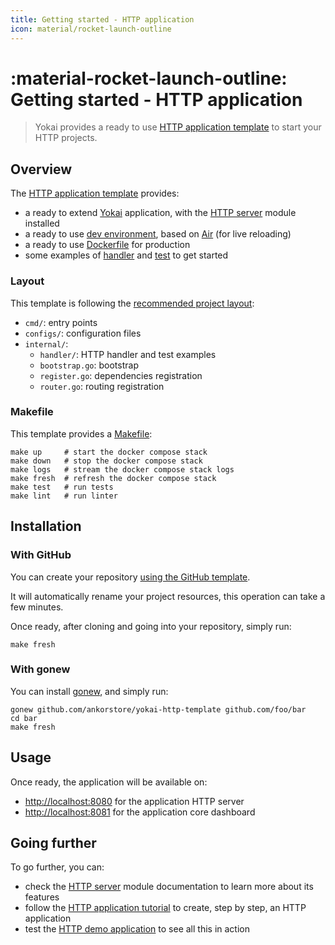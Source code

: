 ```yaml
---
title: Getting started - HTTP application
icon: material/rocket-launch-outline
---
```


# :material-rocket-launch-outline: Getting started - HTTP application

> Yokai provides a ready to use [HTTP application template](https://github.com/ankorstore/yokai-http-template) to start your HTTP projects.

## Overview

The [HTTP application template](https://github.com/ankorstore/yokai-http-template) provides:

- a ready to extend [Yokai](https://github.com/ankorstore/yokai) application, with the [HTTP server](../modules/fxhttpserver.md) module installed
- a ready to use [dev environment](https://github.com/ankorstore/yokai-http-template/blob/main/docker-compose.yaml), based on [Air](https://github.com/air-verse/air) (for live reloading)
- a ready to use [Dockerfile](https://github.com/ankorstore/yokai-http-template/blob/main/Dockerfile) for production
- some examples of [handler](https://github.com/ankorstore/yokai-http-template/blob/main/internal/handler/example.go) and [test](https://github.com/ankorstore/yokai-http-template/blob/main/internal/handler/example_test.go) to get started

### Layout

This template is following the [recommended project layout](https://go.dev/doc/modules/layout#server-project):

- `cmd/`: entry points
- `configs/`: configuration files
- `internal/`:
	- `handler/`: HTTP handler and test examples
	- `bootstrap.go`: bootstrap
	- `register.go`: dependencies registration
	- `router.go`: routing registration

### Makefile

This template provides a [Makefile](https://github.com/ankorstore/yokai-http-template/blob/main/Makefile):

```
make up     # start the docker compose stack
make down   # stop the docker compose stack
make logs   # stream the docker compose stack logs
make fresh  # refresh the docker compose stack
make test   # run tests
make lint   # run linter
```

## Installation

### With GitHub

You can create your repository [using the GitHub template](https://github.com/new?template_name=yokai-http-template&template_owner=ankorstore).

It will automatically rename your project resources, this operation can take a few minutes.

Once ready, after cloning and going into your repository, simply run:

```shell
make fresh
```

### With gonew

You can install [gonew](https://go.dev/blog/gonew), and simply run:

```shell
gonew github.com/ankorstore/yokai-http-template github.com/foo/bar
cd bar
make fresh
```

## Usage

Once ready, the application will be available on:

- [http://localhost:8080](http://localhost:8080) for the application HTTP server
- [http://localhost:8081](http://localhost:8081) for the application core dashboard

## Going further

To go further, you can:

- check the [HTTP server](../modules/fxhttpserver.md) module documentation to learn more about its features
- follow the [HTTP application tutorial](../tutorials/http-application.md) to create, step by step, an HTTP application
- test the [HTTP demo application](../demos/http-application.md) to see all this in action
